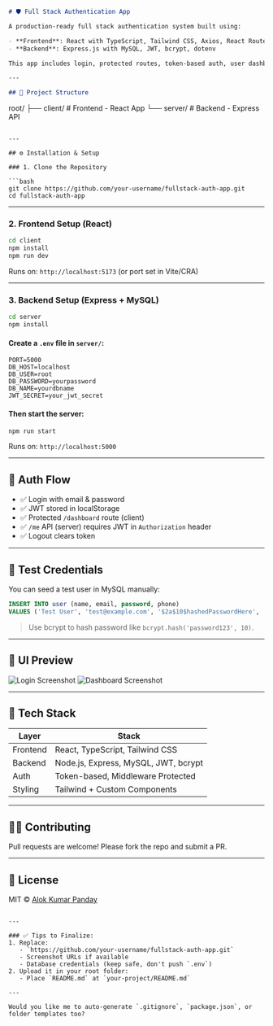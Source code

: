 
```md
# 🛡️ Full Stack Authentication App

A production-ready full stack authentication system built using:

- **Frontend**: React with TypeScript, Tailwind CSS, Axios, React Router
- **Backend**: Express.js with MySQL, JWT, bcrypt, dotenv

This app includes login, protected routes, token-based auth, user dashboard editing, and clean UI.

---

## 📁 Project Structure

```

root/
├── client/         # Frontend - React App
└── server/         # Backend - Express API

````

---

## ⚙️ Installation & Setup

### 1. Clone the Repository

```bash
git clone https://github.com/your-username/fullstack-auth-app.git
cd fullstack-auth-app
````

---

### 2. Frontend Setup (React)

```bash
cd client
npm install
npm run dev
```

Runs on: `http://localhost:5173` (or port set in Vite/CRA)

---

### 3. Backend Setup (Express + MySQL)

```bash
cd server
npm install
```

#### Create a `.env` file in `server/`:

```env
PORT=5000
DB_HOST=localhost
DB_USER=root
DB_PASSWORD=yourpassword
DB_NAME=yourdbname
JWT_SECRET=your_jwt_secret
```

#### Then start the server:

```bash
npm run start
```

Runs on: `http://localhost:5000`

---

## 🔐 Auth Flow

* ✅ Login with email & password
* ✅ JWT stored in localStorage
* ✅ Protected `/dashboard` route (client)
* ✅ `/me` API (server) requires JWT in `Authorization` header
* ✅ Logout clears token

---

## 🧪 Test Credentials

You can seed a test user in MySQL manually:

```sql
INSERT INTO user (name, email, password, phone)
VALUES ('Test User', 'test@example.com', '$2a$10$hashedPasswordHere', '9999999999');
```

> Use bcrypt to hash password like `bcrypt.hash('password123', 10)`.

---

## 📸 UI Preview

![Login Screenshot](https://your-screenshot-url.com/login.png)
![Dashboard Screenshot](https://your-screenshot-url.com/dashboard.png)

---

## 🧰 Tech Stack

| Layer    | Stack                                |
| -------- | ------------------------------------ |
| Frontend | React, TypeScript, Tailwind CSS      |
| Backend  | Node.js, Express, MySQL, JWT, bcrypt |
| Auth     | Token-based, Middleware Protected    |
| Styling  | Tailwind + Custom Components         |

---

## 🙋‍♂️ Contributing

Pull requests are welcome! Please fork the repo and submit a PR.

---

## 📄 License

MIT © [Alok Kumar Panday](https://github.com/Alok345)

```

---

### ✅ Tips to Finalize:
1. Replace:
   - `https://github.com/your-username/fullstack-auth-app.git`
   - Screenshot URLs if available
   - Database credentials (keep safe, don't push `.env`)
2. Upload it in your root folder:
   - Place `README.md` at `your-project/README.md`

---

Would you like me to auto-generate `.gitignore`, `package.json`, or folder templates too?
```
